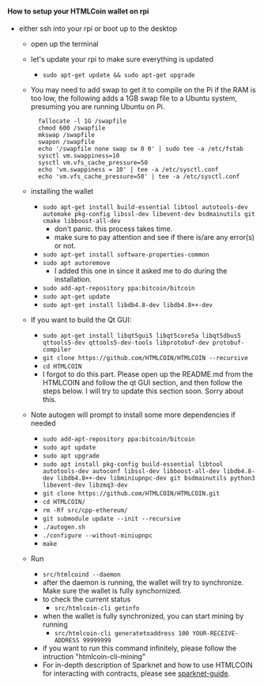 #### How to setup your HTMLCoin wallet on rpi
* either ssh into your rpi or boot up to the desktop
  - open up the terminal
  - let's update your rpi to make sure everything is updated
    - `sudo apt-get update && sudo apt-get upgrade`
  - You may need to add swap to get it to compile on the Pi if the RAM is too low, the following adds a 1GB swap file to a Ubuntu system, presuming you are running Ubuntu on Pi.

    ```
      fallocate -l 1G /swapfile
      chmod 600 /swapfile
      mkswap /swapfile
      swapon /swapfile
      echo '/swapfile none swap sw 0 0' | sudo tee -a /etc/fstab
      sysctl vm.swappiness=10
      sysctl vm.vfs_cache_pressure=50
      echo 'vm.swappiness = 10' | tee -a /etc/sysctl.conf
      echo 'vm.vfs_cache_pressure=50' | tee -a /etc/sysctl.conf
    ```

  - installing the wallet
    - `sudo apt-get install build-essential libtool autotools-dev automake pkg-config libssl-dev libevent-dev bsdmainutils git cmake libboost-all-dev`
      - don't panic. this process takes time.
      - make sure to pay attention and see if there is/are any error(s) or not.
    - `sudo apt-get install software-properties-common`
    - `sudo apt autoremove`
      - I added this one in since it asked me to do during the installation.
    - `sudo add-apt-repository ppa:bitcoin/bitcoin`
    - `sudo apt-get update`
    - `sudo apt-get install libdb4.8-dev libdb4.8++-dev`

  * If you want to build the Qt GUI:
    - `sudo apt-get install libqt5gui5 libqt5core5a libqt5dbus5 qttools5-dev qttools5-dev-tools libprotobuf-dev protobuf-compiler`
    - `git clone https://github.com/HTMLCOIN/HTMLCOIN --recursive`
    - `cd HTMLCOIN`
    - I forgot to do this part.  Please open up the README.md from the HTMLCOIN and follow the qt GUI section, and then follow the steps below. I will try to update this section soon.  Sorry about this.


  * Note autogen will prompt to install some more dependencies if needed
    - `sudo add-apt-repository ppa:bitcoin/bitcoin`
    - `sudo apt update`
    - `sudo apt upgrade`
    - `sudo apt install pkg-config build-essential libtool autotools-dev autoconf libssl-dev libboost-all-dev libdb4.8-dev libdb4.8++-dev libminiupnpc-dev git bsdmainutils python3 libevent-dev libzmq3-dev`
    - `git clone https://github.com/HTMLCOIN/HTMLCOIN.git`
    - `cd HTMLCOIN/`
    - `rm -Rf src/cpp-ethereum/`
    - `git submodule update --init --recursive`
    - `./autogen.sh`
    - `./configure --without-miniupnpc`
    - `make`

  * Run
    - `src/htmlcoind --daemon`
    - after the daemon is running, the wallet will try to synchronize.  Make sure the wallet is fully synchornized.
    - to check the current status
      - `src/htmlcoin-cli getinfo`
    - when the wallet is fully synchronized, you can start mining by running
      - `src/htmlcoin-cli generatetoaddress 100 YOUR-RECEIVE-ADDRESS 99999999`
    - if you want to run this command infinitely, please follow the intruction "htmlcoin-cli-mining"
    - For in-depth description of Sparknet and how to use HTMLCOIN for interacting with contracts, please see [sparknet-guide](doc/sparknet-guide.md).
